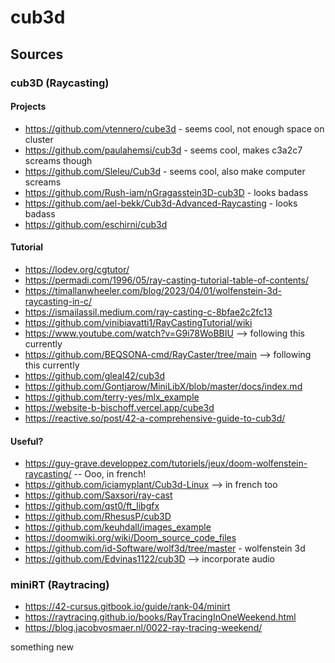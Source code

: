 # cub3d

## Sources
### cub3D (Raycasting)
#### Projects
- https://github.com/vtennero/cube3d - seems cool, not enough space on cluster
- https://github.com/paulahemsi/cub3d - seems cool, makes c3a2c7 screams though
- https://github.com/Sleleu/Cub3d - seems cool, also make computer screams
- https://github.com/Rush-iam/nGragasstein3D-cub3D - looks badass
- https://github.com/ael-bekk/Cub3d-Advanced-Raycasting - looks badass
- https://github.com/eschirni/cub3d

#### Tutorial
- https://lodev.org/cgtutor/
- https://permadi.com/1996/05/ray-casting-tutorial-table-of-contents/
- https://timallanwheeler.com/blog/2023/04/01/wolfenstein-3d-raycasting-in-c/
- https://ismailassil.medium.com/ray-casting-c-8bfae2c2fc13
- https://github.com/vinibiavatti1/RayCastingTutorial/wiki
- https://www.youtube.com/watch?v=G9i78WoBBIU --> following this currently
- https://github.com/BEQSONA-cmd/RayCaster/tree/main --> following this currently
- https://github.com/gleal42/cub3d
- https://github.com/Gontjarow/MiniLibX/blob/master/docs/index.md
- https://github.com/terry-yes/mlx_example
- https://website-b-bischoff.vercel.app/cube3d
- https://reactive.so/post/42-a-comprehensive-guide-to-cub3d/

#### Useful?
- https://guy-grave.developpez.com/tutoriels/jeux/doom-wolfenstein-raycasting/ -- Ooo, in french!
- https://github.com/iciamyplant/Cub3d-Linux --> in french too
- https://github.com/Saxsori/ray-cast
- https://github.com/qst0/ft_libgfx
- https://github.com/RhesusP/cub3D
- https://github.com/keuhdall/images_example
- https://doomwiki.org/wiki/Doom_source_code_files
- https://github.com/id-Software/wolf3d/tree/master - wolfenstein 3d
- https://github.com/Edvinas1122/cub3D --> incorporate audio

### miniRT (Raytracing)
- https://42-cursus.gitbook.io/guide/rank-04/minirt
- https://raytracing.github.io/books/RayTracingInOneWeekend.html
- https://blog.jacobvosmaer.nl/0022-ray-tracing-weekend/

something new